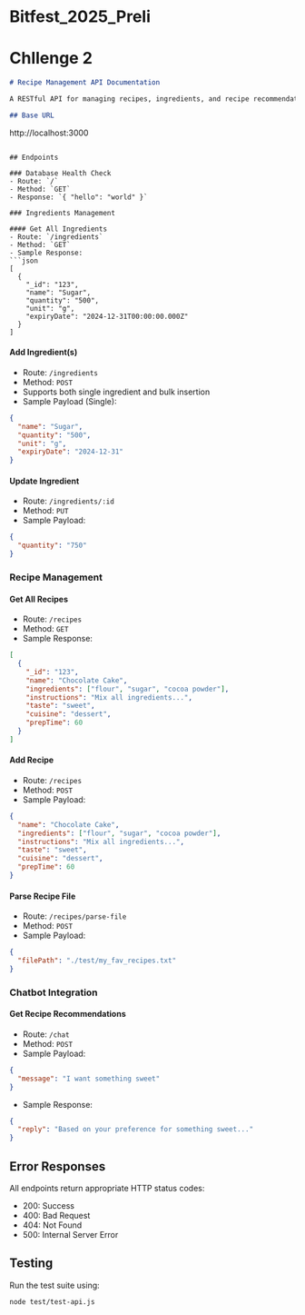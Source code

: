 # Bitfest_2025_Preli
# Chllenge 2

```markdown
# Recipe Management API Documentation

A RESTful API for managing recipes, ingredients, and recipe recommendations using an LLM-based chatbot.

## Base URL
```
http://localhost:3000
```

## Endpoints

### Database Health Check
- Route: `/`
- Method: `GET`
- Response: `{ "hello": "world" }`

### Ingredients Management

#### Get All Ingredients
- Route: `/ingredients`
- Method: `GET`
- Sample Response:
```json
[
  {
    "_id": "123",
    "name": "Sugar",
    "quantity": "500",
    "unit": "g",
    "expiryDate": "2024-12-31T00:00:00.000Z"
  }
]
```

#### Add Ingredient(s)
- Route: `/ingredients`
- Method: `POST`
- Supports both single ingredient and bulk insertion
- Sample Payload (Single):
```json
{
  "name": "Sugar",
  "quantity": "500",
  "unit": "g",
  "expiryDate": "2024-12-31"
}
```

#### Update Ingredient
- Route: `/ingredients/:id`
- Method: `PUT`
- Sample Payload:
```json
{
  "quantity": "750"
}
```

### Recipe Management

#### Get All Recipes
- Route: `/recipes`
- Method: `GET`
- Sample Response:
```json
[
  {
    "_id": "123",
    "name": "Chocolate Cake",
    "ingredients": ["flour", "sugar", "cocoa powder"],
    "instructions": "Mix all ingredients...",
    "taste": "sweet",
    "cuisine": "dessert",
    "prepTime": 60
  }
]
```

#### Add Recipe
- Route: `/recipes`
- Method: `POST`
- Sample Payload:
```json
{
  "name": "Chocolate Cake",
  "ingredients": ["flour", "sugar", "cocoa powder"],
  "instructions": "Mix all ingredients...",
  "taste": "sweet",
  "cuisine": "dessert",
  "prepTime": 60
}
```

#### Parse Recipe File
- Route: `/recipes/parse-file`
- Method: `POST`
- Sample Payload:
```json
{
  "filePath": "./test/my_fav_recipes.txt"
}
```

### Chatbot Integration

#### Get Recipe Recommendations
- Route: `/chat`
- Method: `POST`
- Sample Payload:
```json
{
  "message": "I want something sweet"
}
```
- Sample Response:
```json
{
  "reply": "Based on your preference for something sweet..."
}
```

## Error Responses
All endpoints return appropriate HTTP status codes:
- 200: Success
- 400: Bad Request
- 404: Not Found
- 500: Internal Server Error

## Testing
Run the test suite using:
```bash
node test/test-api.js
```
```

